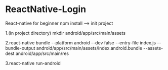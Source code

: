 # ReactNative-Login
React-native for beginner
npm install --> init project

1.(in project directory) mkdir android/app/src/main/assets

2.react-native bundle --platform android --dev false --entry-file index.js --bundle-output android/app/src/main/assets/index.android.bundle --assets-dest android/app/src/main/res

3.react-native run-android

